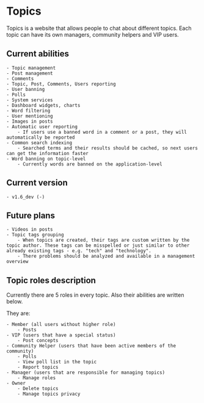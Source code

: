 # Topics
Topics is a website that allows people to chat about different topics. Each topic can have its own managers, community helpers and VIP users.

## Current abilities
    - Topic management
    - Post management
    - Comments
    - Topic, Post, Comments, Users reporting
    - User banning
    - Polls
    - System services
    - Dashboard widgets, charts
    - Word filtering
    - User mentioning
    - Images in posts
    - Automatic user reporting
        - If users use a banned word in a comment or a post, they will automatically be reported
    - Common search indexing
        - Searched terms and their results should be cached, so next users can get the information faster
    - Word banning on topic-level
        - Currently words are banned on the application-level

## Current version
    - v1.6_dev (-)

## Future plans
    - Videos in posts
    - Topic tags grouping
        - When topics are created, their tags are custom written by the topic author. These tags can be misspelled or just similar to other already existing tags - e.g. "tech" and "technology".
        - There problems should be analyzed and available in a management overview

## Topic roles description
Currently there are 5 roles in every topic. Also their abilities are written below.

They are:

    - Member (all users without higher role)
        - Posts
    - VIP (users that have a special status)
        - Post concepts
    - Community Helper (users that have been active members of the community)
        - Polls
        - View poll list in the topic
        - Report topics
    - Manager (users that are responsible for managing topics)
        - Manage roles
    - Owner
        - Delete topics
        - Manage topics privacy